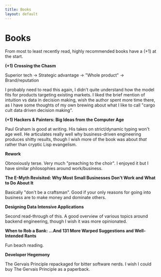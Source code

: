 ```yaml
---
title: Books
layout: default
---
```


# Books

From most to least recently read, highly recommended books have a (+1) at the start.

**(+1) Crossing the Chasm**

Superior tech -> Strategic advantage -> "Whole product" -> Brand/reputation

I probably need to read this again, I didn't quite understand how the model fits for products targeting existing markets. I liked the brief mention of intuition vs data in decision making, wish the author spent more time there, as I have some thoughts of my own brewing about what I like to call "cargo cult data driven decision making".

**(+1) Hackers & Painters: Big Ideas from the Computer Age**

Paul Graham is good at writing. His takes on strict/dynamic typing won't age well. He articulates really well why business-driven engineering produces shitty results, though I wish more of the book was about *that* rather than cryptic Lisp evangelism.

**Rework**

Obnoxiously terse. Very much "preaching to the choir". I enjoyed it but I have similar philosophies around work/business.

**The E-Myth Revisited: Why Most Small Businesses Don't Work and What to Do About It**

Basically "don't be a craftsman". Good if your only reasons for going into business are to make money and dominate others.

**Designing Data Intensive Applications**

Second read-through of this. A good overview of various topics around backend engineering, though I wish it was more opinionated.

**When to Rob a Bank: ...And 131 More Warped Suggestions and Well-Intended Rants**

Fun beach reading.

**Developer Hegemony**

The Gervais Principle repackaged for bitter software nerds. I wish I could buy The Gervais Principle as a paperback.
